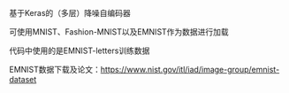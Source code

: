 基于Keras的（多层）降噪自编码器

可使用MNIST、Fashion-MNIST以及EMNIST作为数据进行加载

代码中使用的是EMNIST-letters训练数据

EMNIST数据下载及论文：https://www.nist.gov/itl/iad/image-group/emnist-dataset